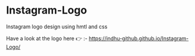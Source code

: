 # Instagram-Logo
Instagram logo design using hmtl and css


Have a look at the logo here 👉 :- https://indhu-github.github.io/Instagram-Logo/
